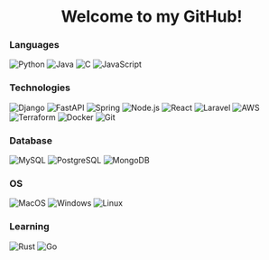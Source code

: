 <div align="center">
    <h1>Welcome to my GitHub!</h1>
</div>

### Languages

![Python](https://img.shields.io/badge/python-black?style=for-the-badge&logo=python)
![Java](https://img.shields.io/badge/java-black?style=for-the-badge&logo=openjdk)
![C](https://img.shields.io/badge/c-black?style=for-the-badge&logo=c)
![JavaScript](https://img.shields.io/badge/javascript-black?style=for-the-badge&logo=javascript)

### Technologies

![Django](https://img.shields.io/badge/django-black?style=for-the-badge&logo=django)
![FastAPI](https://img.shields.io/badge/fastapi-black?style=for-the-badge&logo=fastapi)
![Spring](https://img.shields.io/badge/spring-black?style=for-the-badge&logo=spring)
![Node.js](https://img.shields.io/badge/node.js-black?style=for-the-badge&logo=node.js)
![React](https://img.shields.io/badge/react-black?style=for-the-badge&logo=react)
![Laravel](https://img.shields.io/badge/laravel-black?style=for-the-badge&logo=laravel)
![AWS](https://img.shields.io/badge/aws-black?style=for-the-badge&logo=amazon-aws)
![Terraform](https://img.shields.io/badge/terraform-black?style=for-the-badge&logo=terraform&logoColor=white)
![Docker](https://img.shields.io/badge/docker-black?style=for-the-badge&logo=docker&logoColor=white)
![Git](https://img.shields.io/badge/git-black?style=for-the-badge&logo=git)

### Database

![MySQL](https://img.shields.io/badge/mysql-black?style=for-the-badge&logo=mysql)
![PostgreSQL](https://img.shields.io/badge/postgresql-black?style=for-the-badge&logo=postgresql)
![MongoDB](https://img.shields.io/badge/mongodb-black?style=for-the-badge&logo=mongodb)

### OS

![MacOS](https://img.shields.io/badge/mac%20os-000000?style=for-the-badge&logo=macos&logoColor=F0F0F0)
![Windows](https://img.shields.io/badge/windows-black?style=for-the-badge&logo=windows)
![Linux](https://img.shields.io/badge/linux-black?style=for-the-badge&logo=Linux)

### Learning

![Rust](https://img.shields.io/badge/rust-black?style=for-the-badge&logo=rust&logoColor=white)
![Go](https://img.shields.io/badge/go-black?style=for-the-badge&logo=go&logoColor=white)
